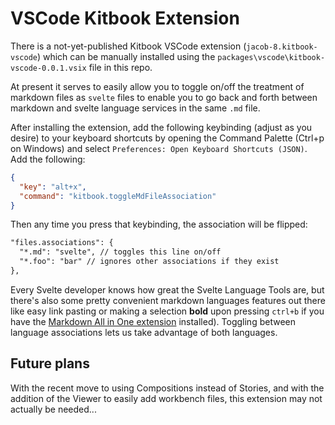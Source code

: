 # VSCode Kitbook Extension

There is a not-yet-published Kitbook VSCode extension (`jacob-8.kitbook-vscode`) which can be manually installed using the `packages\vscode\kitbook-vscode-0.0.1.vsix` file in this repo.

At present it serves to easily allow you to toggle on/off the treatment of markdown files as `svelte` files to enable you to go back and forth between markdown and svelte language services in the same `.md` file.

After installing the extension, add the following keybinding (adjust as you desire) to your keyboard shortcuts by opening the Command Palette (Ctrl+p on Windows) and select `Preferences: Open Keyboard Shortcuts (JSON)`. Add the following:

```json title="keybindings.json"
{
  "key": "alt+x",
  "command": "kitbook.toggleMdFileAssociation"
}
```

Then any time you press that keybinding, the association will be flipped:

```txt title=".vscode/settings.json" {2}
"files.associations": {
  "*.md": "svelte", // toggles this line on/off
  "*.foo": "bar" // ignores other associations if they exist
},
```

Every Svelte developer knows how great the Svelte Language Tools are, but there's also some pretty convenient markdown languages features out there like easy link pasting or making a selection **bold** upon pressing `ctrl+b` if you have the [Markdown All in One extension](https://marketplace.visualstudio.com/items?itemName=yzhang.markdown-all-in-one) installed). Toggling between language associations lets us take advantage of both languages.

## Future plans

With the recent move to using Compositions instead of Stories, and with the addition of the Viewer to easily add workbench files, this extension may not actually be needed...